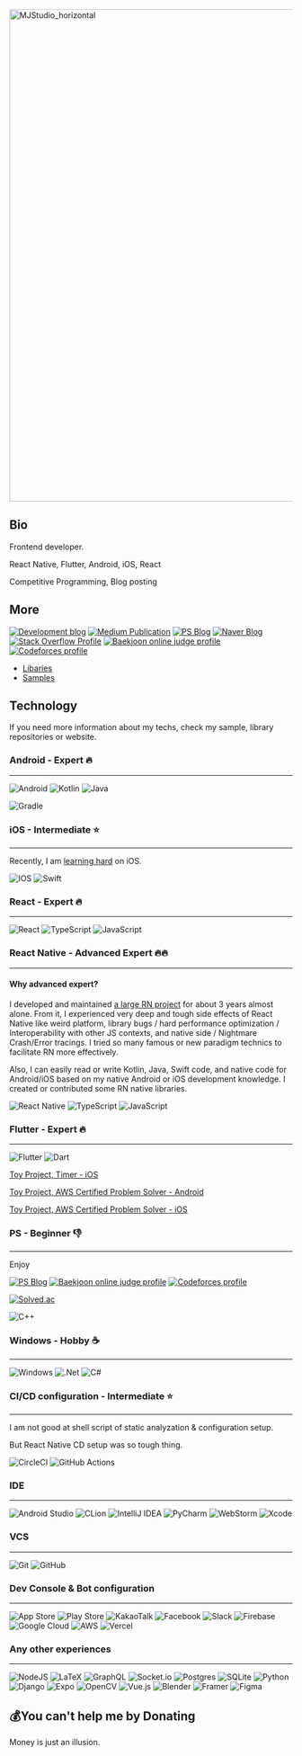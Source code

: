 <img width="876" alt="MJStudio_horizontal" src="https://user-images.githubusercontent.com/33388801/197379282-5837b345-3c96-4e67-91c2-0f88566367f4.png">

<h2><b>Bio</b></h2>

Frontend developer.

React Native, Flutter, Android, iOS, React

Competitive Programming, Blog posting

<h2><b>More</b></h2>

[![Development blog](https://img.shields.io/badge/Website-0A0A0A?style=for-the-badge&logo=dev.to&logoColor=white)](https://www.mjstudio.net/)
[![Medium Publication](https://img.shields.io/badge/Medium-12100E?style=for-the-badge&logo=medium&logoColor=white)](https://medium.com/@mym0404)
[![PS Blog](https://img.shields.io/badge/-PS%20BLOG-12100E?style=for-the-badge&logo=c++&logoColor=white)](https://ps.mjstudio.net/)
[![Naver Blog](https://img.shields.io/badge/Naver-03C75A?style=for-the-badge&logo=naver&logoColor=white)](https://blog.naver.com/mym0404)
[![Stack Overflow Profile](https://img.shields.io/badge/-Stackoverflow-FE7A16?style=for-the-badge&logo=stack-overflow&logoColor=white)](https://stackoverflow.com/users/10199138/mj-studio)
[![Baekjoon online judge profile](https://img.shields.io/badge/BOJ-12100E?style=for-the-badge&logo=c++&logoColor=white)](https://www.acmicpc.net/user/mym0404)
[![Codeforces profile](https://img.shields.io/badge/Codeforces-445f9d?style=for-the-badge&logo=Codeforces&logoColor=white)](https://codeforces.com/profile/mym0404)

- [Libaries](https://github.com/mj-studio-library)
- [Samples](https://github.com/mj-studio-sample)

<h2><b>Technology</b></h2>

If you need more information about my techs, check my sample, library repositories or website.

### Android - Expert 🔥
---

![Android](https://img.shields.io/badge/Android-3DDC84?style=for-the-badge&logo=android&logoColor=white)
![Kotlin](https://img.shields.io/badge/kotlin-%230095D5.svg?style=for-the-badge&logo=kotlin&logoColor=white)
![Java](https://img.shields.io/badge/java-%23ED8B00.svg?style=for-the-badge&logo=java&logoColor=white)

![Gradle](https://img.shields.io/badge/Gradle-02303A.svg?style=for-the-badge&logo=Gradle&logoColor=white)


### iOS - Intermediate ⭐️
---

Recently, I am [learning hard](https://ps.mjstudio.net/swift-ui-study) on iOS. 

![IOS](https://img.shields.io/badge/iOS-000000?style=for-the-badge&logo=ios&logoColor=white)
![Swift](https://img.shields.io/badge/swift-F54A2A?style=for-the-badge&logo=swift&logoColor=white)

### React - Expert 🔥
---

![React](https://img.shields.io/badge/react-%2320232a.svg?style=for-the-badge&logo=react&logoColor=%2361DAFB)
![TypeScript](https://img.shields.io/badge/typescript-%23007ACC.svg?style=for-the-badge&logo=typescript&logoColor=white)
![JavaScript](https://img.shields.io/badge/javascript-%23323330.svg?style=for-the-badge&logo=javascript&logoColor=%23F7DF1E)

### React Native - Advanced Expert 🔥🔥
---
#### Why advanced expert?

I developed and maintained [a large RN project](https://www.iammathking.com/) for about 3 years almost alone. From it, I experienced very deep and tough side effects of React Native like weird platform, library bugs / hard performance optimization / Interoperability with other JS contexts, and native side / Nightmare Crash/Error tracings.
I tried so many famous or new paradigm technics to facilitate RN more effectively.

Also, I can easily read or write Kotlin, Java, Swift code, and native code for Android/iOS based on my native Android or iOS development knowledge. I created or contributed some RN native libraries.

![React Native](https://img.shields.io/badge/react_native-%2320232a.svg?style=for-the-badge&logo=react&logoColor=%2361DAFB)
![TypeScript](https://img.shields.io/badge/typescript-%23007ACC.svg?style=for-the-badge&logo=typescript&logoColor=white)
![JavaScript](https://img.shields.io/badge/javascript-%23323330.svg?style=for-the-badge&logo=javascript&logoColor=%23F7DF1E)

### Flutter - Expert 🔥
---

![Flutter](https://img.shields.io/badge/Flutter-%2302569B.svg?style=for-the-badge&logo=Flutter&logoColor=white)
![Dart](https://img.shields.io/badge/dart-%230175C2.svg?style=for-the-badge&logo=dart&logoColor=white)

[Toy Project, Timer - iOS](https://apps.apple.com/kr/app/timing-neat-timer/id6443517176?l=en-GB)

[Toy Project, AWS Certified Problem Solver - Android](https://play.google.com/store/apps/details?id=com.symsul.jagyeok.exam002)

[Toy Project, AWS Certified Problem Solver - iOS](https://apps.apple.com/kr/app/aws-certified-2023/id6443463141?l=en-GB)

### PS - Beginner 👎
---

Enjoy

[![PS Blog](https://img.shields.io/badge/-PS%20BLOG-12100E?style=for-the-badge&logo=c++&logoColor=white)](https://ps.mjstudio.net/)
[![Baekjoon online judge profile](https://img.shields.io/badge/BOJ-12100E?style=for-the-badge&logo=c++&logoColor=white)](https://www.acmicpc.net/user/mym0404)
[![Codeforces profile](https://img.shields.io/badge/Codeforces-445f9d?style=for-the-badge&logo=Codeforces&logoColor=white)](https://codeforces.com/profile/mym0404)

[![Solved.ac](http://mazassumnida.wtf/api/v2/generate_badge?boj=mym0404)](https://solved.ac/en/profile/mym0404)

![C++](https://img.shields.io/badge/c++-%2300599C.svg?style=for-the-badge&logo=c%2B%2B&logoColor=white)

### Windows - Hobby ☕️
---

![Windows](https://img.shields.io/badge/Windows-0078D6?style=for-the-badge&logo=windows&logoColor=white)
![.Net](https://img.shields.io/badge/.NET-5C2D91?style=for-the-badge&logo=.net&logoColor=white)
![C#](https://img.shields.io/badge/c%23-%23239120.svg?style=for-the-badge&logo=c-sharp&logoColor=white)

### CI/CD configuration - Intermediate ⭐️
---

I am not good at shell script of static analyzation & configuration setup.

But React Native CD setup was so tough thing.

![CircleCI](https://img.shields.io/badge/CIRCLECI-%23161616.svg?style=for-the-badge&logo=circleci&logoColor=white)
![GitHub Actions](https://img.shields.io/badge/githubactions-%232671E5.svg?style=for-the-badge&logo=githubactions&logoColor=white)


### IDE
---

![Android Studio](https://img.shields.io/badge/Android%20Studio-3DDC84.svg?style=for-the-badge&logo=android-studio&logoColor=white)
![CLion](https://img.shields.io/badge/CLion-black?style=for-the-badge&logo=clion&logoColor=white)
![IntelliJ IDEA](https://img.shields.io/badge/IntelliJIDEA-000000.svg?style=for-the-badge&logo=intellij-idea&logoColor=white)
![PyCharm](https://img.shields.io/badge/pycharm-143?style=for-the-badge&logo=pycharm&logoColor=black&color=black&labelColor=green)
![WebStorm](https://img.shields.io/badge/webstorm-143?style=for-the-badge&logo=webstorm&logoColor=white&color=black)
![Xcode](https://img.shields.io/badge/Xcode-007ACC?style=for-the-badge&logo=Xcode&logoColor=white)

### VCS
---

![Git](https://img.shields.io/badge/git-%23F05033.svg?style=for-the-badge&logo=git&logoColor=white)
![GitHub](https://img.shields.io/badge/github-%23121011.svg?style=for-the-badge&logo=github&logoColor=white)

### Dev Console & Bot configuration
---

![App Store](https://img.shields.io/badge/App_Store-0D96F6?style=for-the-badge&logo=app-store&logoColor=white)
![Play Store](https://img.shields.io/badge/Google_Play-414141?style=for-the-badge&logo=google-play&logoColor=white)
![KakaoTalk](https://img.shields.io/badge/kakaotalk-ffcd00.svg?style=for-the-badge&logo=kakaotalk&logoColor=000000)
![Facebook](https://img.shields.io/badge/Facebook-%231877F2.svg?style=for-the-badge&logo=Facebook&logoColor=white)
![Slack](https://img.shields.io/badge/Slack-4A154B?style=for-the-badge&logo=slack&logoColor=white)
![Firebase](https://img.shields.io/badge/firebase-%23039BE5.svg?style=for-the-badge&logo=firebase)
![Google Cloud](https://img.shields.io/badge/GoogleCloud-%234285F4.svg?style=for-the-badge&logo=google-cloud&logoColor=white)
![AWS](https://img.shields.io/badge/AWS-%23FF9900.svg?style=for-the-badge&logo=amazon-aws&logoColor=white)
![Vercel](https://img.shields.io/badge/vercel-%23000000.svg?style=for-the-badge&logo=vercel&logoColor=white)

### Any other experiences
---

![NodeJS](https://img.shields.io/badge/node.js-6DA55F?style=for-the-badge&logo=node.js&logoColor=white)
![LaTeX](https://img.shields.io/badge/latex-%23008080.svg?style=for-the-badge&logo=latex&logoColor=white)
![GraphQL](https://img.shields.io/badge/-GraphQL-E10098?style=for-the-badge&logo=graphql&logoColor=white)
![Socket.io](https://img.shields.io/badge/Socket.io-black?style=for-the-badge&logo=socket.io&badgeColor=010101)
![Postgres](https://img.shields.io/badge/postgres-%23316192.svg?style=for-the-badge&logo=postgresql&logoColor=white)
![SQLite](https://img.shields.io/badge/sqlite-%2307405e.svg?style=for-the-badge&logo=sqlite&logoColor=white)
![Python](https://img.shields.io/badge/python-3670A0?style=for-the-badge&logo=python&logoColor=ffdd54)
![Django](https://img.shields.io/badge/django-%23092E20.svg?style=for-the-badge&logo=django&logoColor=white)
![Expo](https://img.shields.io/badge/expo-1C1E24?style=for-the-badge&logo=expo&logoColor=#D04A37)
![OpenCV](https://img.shields.io/badge/opencv-%23white.svg?style=for-the-badge&logo=opencv&logoColor=white)
![Vue.js](https://img.shields.io/badge/vuejs-%2335495e.svg?style=for-the-badge&logo=vuedotjs&logoColor=%234FC08D)
![Blender](https://img.shields.io/badge/blender-%23F5792A.svg?style=for-the-badge&logo=blender&logoColor=white)
![Framer](https://img.shields.io/badge/Framer-black?style=for-the-badge&logo=framer&logoColor=blue)
![Figma](https://img.shields.io/badge/figma-%23F24E1E.svg?style=for-the-badge&logo=figma&logoColor=white)

 ## 💰You can't help me by Donating

Money is just an illusion.
